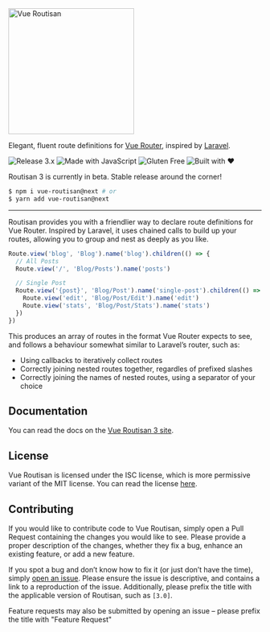 <img src="https://rockett.pw/git-assets/vue-routisan/logo.svg" alt="Vue Routisan" width="250">

Elegant, fluent route definitions for [Vue Router](https://router.vuejs.org/), inspired by [Laravel](https://laravel.com).</p>

![Release 3.x](https://rockett.pw/git-assets/vue-routisan/release-3x.badge.svg)
![Made with JavaScript](https://rockett.pw/git-assets/badges/javascript.badge.svg)
![Gluten Free](https://rockett.pw/git-assets/badges/gluten-free.badge.svg)
![Built with ♥](https://rockett.pw/git-assets/badges/with-love.badge.svg)

Routisan 3 is currently in beta. Stable release around the corner!

```bash
$ npm i vue-routisan@next # or
$ yarn add vue-routisan@next
```

---

Routisan provides you with a friendlier way to declare route definitions for Vue Router. Inspired by Laravel, it uses chained calls to build up your routes, allowing you to group and nest as deeply as you like.

```js
Route.view('blog', 'Blog').name('blog').children(() => {
  // All Posts
  Route.view('/', 'Blog/Posts').name('posts')

  // Single Post
  Route.view('{post}', 'Blog/Post').name('single-post').children(() => {
    Route.view('edit', 'Blog/Post/Edit').name('edit')
    Route.view('stats', 'Blog/Post/Stats').name('stats')
  })
})
```

This produces an array of routes in the format Vue Router expects to see, and follows a behaviour somewhat similar to Laravel’s router, such as:

- Using callbacks to iteratively collect routes
- Correctly joining nested routes together, regardles of prefixed slashes
- Correctly joining the names of nested routes, using a separator of your choice

## Documentation

You can read the docs on the [Vue Routisan 3 site](https://vue-routisan.rockett.pw/).

## License

Vue Routisan is licensed under the ISC license, which is more permissive variant of the MIT license. You can read the license [here](license.md).

## Contributing

If you would like to contribute code to Vue Routisan, simply open a Pull Request containing the changes you would like to see. Please provide a proper description of the changes, whether they fix a bug, enhance an existing feature, or add a new feature.

If you spot a bug and don’t know how to fix it (or just don’t have the time), simply [open an issue](https://github.com/mikerockett/vue-routisan/issues/new). Please ensure the issue is descriptive, and contains a link to a reproduction of the issue. Additionally, please prefix the title with the applicable version of Routisan, such as `[3.0]`.

Feature requests may also be submitted by opening an issue – please prefix the title with "Feature Request"
